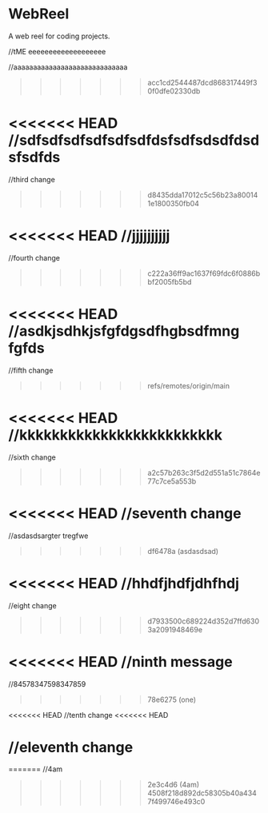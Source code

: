 # WebReel
A web reel for coding projects.


//tME eeeeeeeeeeeeeeeeeee


//aaaaaaaaaaaaaaaaaaaaaaaaaaaaa
>>>>>>> acc1cd2544487dcd868317449f30f0dfe02330db

<<<<<<< HEAD
//sdfsdfsdfsdfsdfsdfdsfsdfsdsdfdsdsfsdfds
=======
//third change
>>>>>>> d8435dda17012c5c56b23a800141e1800350fb04

<<<<<<< HEAD
//jjjjjjjjjj
=======
//fourth change
>>>>>>> c222a36ff9ac1637f69fdc6f0886bbf2005fb5bd

<<<<<<< HEAD
//asdkjsdhkjsfgfdgsdfhgbsdfmng fgfds
=======

//fifth change
>>>>>>> refs/remotes/origin/main

<<<<<<< HEAD
//kkkkkkkkkkkkkkkkkkkkkkkkk
=======

 //sixth change
>>>>>>> a2c57b263c3f5d2d551a51c7864e77c7ce5a553b

<<<<<<< HEAD
//seventh change
=======
//asdasdsargter tregfwe
>>>>>>> df6478a (asdasdsad)

<<<<<<< HEAD
//hhdfjhdfjdhfhdj
=======
//eight change
>>>>>>> d7933500c689224d352d7ffd6303a2091948469e

<<<<<<< HEAD
//ninth message
=======
//84578347598347859
>>>>>>> 78e6275 (one)

<<<<<<< HEAD
//tenth change
<<<<<<< HEAD

//eleventh change
=======
=======
//4am

>>>>>>> 2e3c4d6 (4am)
>>>>>>> 4508f218d892dc58305b40a4347f499746e493c0
